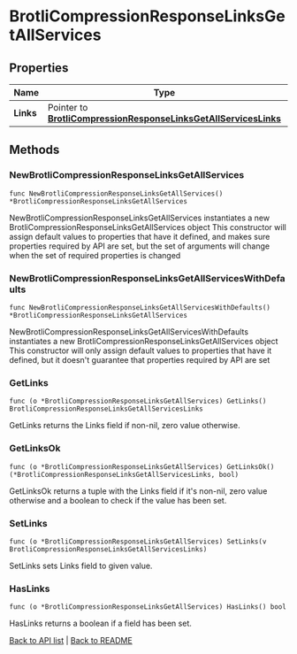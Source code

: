 # BrotliCompressionResponseLinksGetAllServices

## Properties

Name | Type | Description | Notes
------------ | ------------- | ------------- | -------------
**Links** | Pointer to [**BrotliCompressionResponseLinksGetAllServicesLinks**](BrotliCompressionResponseLinksGetAllServicesLinks.md) |  | [optional] 

## Methods

### NewBrotliCompressionResponseLinksGetAllServices

`func NewBrotliCompressionResponseLinksGetAllServices() *BrotliCompressionResponseLinksGetAllServices`

NewBrotliCompressionResponseLinksGetAllServices instantiates a new BrotliCompressionResponseLinksGetAllServices object
This constructor will assign default values to properties that have it defined,
and makes sure properties required by API are set, but the set of arguments
will change when the set of required properties is changed

### NewBrotliCompressionResponseLinksGetAllServicesWithDefaults

`func NewBrotliCompressionResponseLinksGetAllServicesWithDefaults() *BrotliCompressionResponseLinksGetAllServices`

NewBrotliCompressionResponseLinksGetAllServicesWithDefaults instantiates a new BrotliCompressionResponseLinksGetAllServices object
This constructor will only assign default values to properties that have it defined,
but it doesn't guarantee that properties required by API are set

### GetLinks

`func (o *BrotliCompressionResponseLinksGetAllServices) GetLinks() BrotliCompressionResponseLinksGetAllServicesLinks`

GetLinks returns the Links field if non-nil, zero value otherwise.

### GetLinksOk

`func (o *BrotliCompressionResponseLinksGetAllServices) GetLinksOk() (*BrotliCompressionResponseLinksGetAllServicesLinks, bool)`

GetLinksOk returns a tuple with the Links field if it's non-nil, zero value otherwise
and a boolean to check if the value has been set.

### SetLinks

`func (o *BrotliCompressionResponseLinksGetAllServices) SetLinks(v BrotliCompressionResponseLinksGetAllServicesLinks)`

SetLinks sets Links field to given value.

### HasLinks

`func (o *BrotliCompressionResponseLinksGetAllServices) HasLinks() bool`

HasLinks returns a boolean if a field has been set.


[Back to API list](../README.md#documentation-for-api-endpoints) | [Back to README](../README.md)


